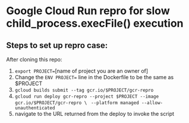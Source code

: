# Google Cloud Run repro for slow child_process.execFile() execution

## Steps to set up repro case:

After cloning this repo:

1.  ```export PROJECT=```[name of project you are an owner of]
2.  Change the ```ENV PROJECT=``` line in the Dockerfile to be the same as $PROJECT
2.  ```gcloud builds submit --tag gcr.io/$PROJECT/gcr-repro```
3.  ```gcloud run deploy gcr-repro --project $PROJECT --image gcr.io/$PROJECT/gcr-repro \```
    ```  --platform managed --allow-unauthenticated ```
4.  navigate to the URL returned from the deploy to invoke the script

